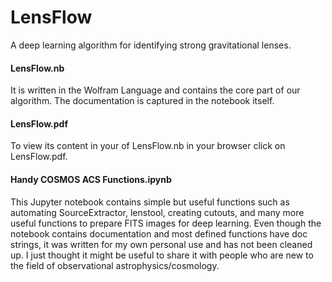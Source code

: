 # LensFlow
A deep learning algorithm for identifying strong gravitational lenses.

#### LensFlow.nb
It is written in the Wolfram Language and contains the core part of our algorithm. The documentation is captured in the notebook itself.

#### LensFlow.pdf
To view its content in your of LensFlow.nb in your browser click on LensFlow.pdf.

#### Handy COSMOS ACS Functions.ipynb
This Jupyter notebook contains simple but useful functions such as automating SourceExtractor, lenstool, creating cutouts, and many more useful functions to prepare FITS images for deep learning. Even though the notebook contains documentation and most defined functions have doc strings, it was written for my own personal use and has not been cleaned up. I just thought it might be useful to share it with people who are new to the field of observational astrophysics/cosmology. 
